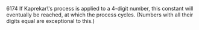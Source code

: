 6174 If Kaprekar\\'s process is applied to a 4-digit number, this
constant will eventually be reached, at which the process cycles.
(Numbers with all their digits equal are exceptional to this.)
